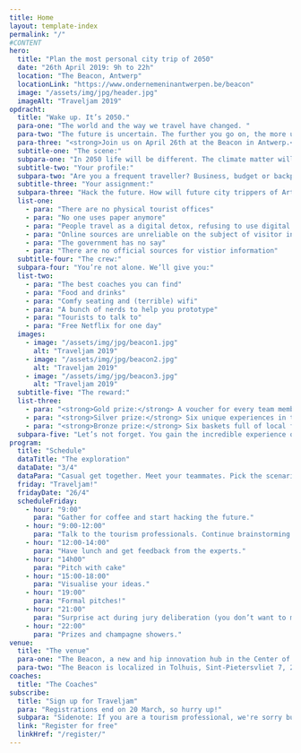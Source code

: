 ```yaml
---
title: Home
layout: template-index
permalink: "/"
#CONTENT
hero:
  title: "Plan the most personal city trip of 2050"
  date: "26th April 2019: 9h to 22h"
  location: "The Beacon, Antwerp"
  locationLink: "https://www.ondernemeninantwerpen.be/beacon"
  image: "/assets/img/jpg/header.jpg"
  imageAlt: "Traveljam 2019"
opdracht:
  title: "Wake up. It’s 2050."
  para-one: "The world and the way we travel have changed. "
  para-two: "The future is uncertain. The further you go on, the more uncertain it will become."
  para-three: "<strong>Join us on April 26th at the Beacon in Antwerp.</strong> You will explore the future of city trips. Not one, but six alternative futures. To understand, overturn and unravel the new way of planning short travel.<br> <br> <a href='/register' class='c-btn c-btn--primary'>Register now for free</a> <br> <small>Sorry, no tourism professionals, you  know too much :-)</small>"
  subtitle-one: "The scene:"
  subpara-one: "In 2050 life will be different. The climate matter will have been settled and we will have cured dreadful diseases. Yet, the way we gather and consume information will never stop evolving. How will we hunt for leisure activities in a foreign city?"
  subtitle-two: "Your profile:"
  subpara-two: "Are you a frequent traveller? Business, budget or backpack? A student or a designer?<br /> We need you. Help us shape the experience of city trip planning in 2050."
  subtitle-three: "Your assignment:"
  subpara-three: "Hack the future. How will future city trippers of Art Cities in Flanders and Brussels gather and consume visitor information? Think big and bold. But first, choose one of these possible futures:"
  list-one:
    - para: "There are no physical tourist offices"
    - para: "No one uses paper anymore"
    - para: "People travel as a digital detox, refusing to use digital devices on holidays"
    - para: "Online sources are unreliable on the subject of visitor information"
    - para: "The government has no say"
    - para: "There are no official sources for vistior information"
  subtitle-four: "The crew:"
  subpara-four: "You’re not alone. We’ll give you:"
  list-two:
    - para: "The best coaches you can find"
    - para: "Food and drinks"
    - para: "Comfy seating and (terrible) wifi"
    - para: "A bunch of nerds to help you prototype"
    - para: "Tourists to talk to"
    - para: "Free Netflix for one day"
  images:
    - image: "/assets/img/jpg/beacon1.jpg"
      alt: "Traveljam 2019"
    - image: "/assets/img/jpg/beacon2.jpg"
      alt: "Traveljam 2019"
    - image: "/assets/img/jpg/beacon3.jpg"
      alt: "Traveljam 2019"
  subtitle-five: "The reward:"
  list-three:
    - para: "<strong>Gold prize:</strong> A voucher for every team member, offering an overnight stay (incl. breakfast) and a City card for 2 in one of the six organising cities."
    - para: "<strong>Silver prize:</strong> Six unique experiences in the six different cities, combined with a fine lunch for 2. Pick one!"
    - para: "<strong>Bronze prize:</strong> Six baskets full of local food and drinks from the organising cities."
  subpara-five: "Let’s not forget. You gain the incredible experience of meeting new people, that share the same passion. Travelling and dreaming of a better future."
program:
  title: "Schedule"
  dataTitle: "The exploration"
  dataDate: "3/4"
  dataPara: "Casual get together. Meet your teammates. Pick the scenario you’re going to hack. The problem statements will be discussed. Challenges will be explained in full. <br> We start at 19:00 sharp! Food available from 18:00."
  friday: "Traveljam!"
  fridayDate: "26/4"
  scheduleFriday:
    - hour: "9:00"
      para: "Gather for coffee and start hacking the future."
    - hour: "9:00-12:00"
      para: "Talk to the tourism professionals. Continue brainstorming."
    - hour: "12:00-14:00"
      para: "Have lunch and get feedback from the experts."
    - hour: "14h00"
      para: "Pitch with cake"
    - hour: "15:00-18:00"
      para: "Visualise your ideas."
    - hour: "19:00"
      para: "Formal pitches!"
    - hour: "21:00"
      para: "Surprise act during jury deliberation (you don’t want to miss this!)"
    - hour: "22:00"
      para: "Prizes and champagne showers."
venue:
  title: "The venue"
  para-one: "The Beacon, a new and hip innovation hub in the Center of Antwerp. With view of the MAS. You will be surrounded by people collaborating on the future of our cities. The Beacon is 7 minutes walking from the Great Market Place. Rest assured, there are plenty of tourists to interview if needed."
  para-two: "The Beacon is localized in Tolhuis, Sint-Pietersvliet 7, 2000 Antwerpen. Easily accessible by car, bike and public transport.<br> <br><a href='https://www.ondernemeninantwerpen.be/sites/default/files/documents/181025_SD_Antwerpen_Bereikbaarheidsfiches_Tolhuis.pdf' class='c-link'>Find your way to The Beacon (Dutch - pdf)</a> or on <a href='https://www.google.be/maps/place/The+Beacon/@51.2254032,4.3988424,17z/data=!3m1!4b1!4m5!3m4!1s0x47c3f6591c88f09d:0x31d6c38718baba03!8m2!3d51.2254032!4d4.4010311?hl=nl' class='c-link'>Google Maps</a>"
coaches:
  title: "The Coaches"
subscribe:
  title: "Sign up for Traveljam"
  para: "Registrations end on 20 March, so hurry up!"
  subpara: "Sidenote: If you are a tourism professional, we're sorry but you won't be able to participate. You already know too much :-)"
  link: "Register for free"
  linkHref: "/register/"
---
```


